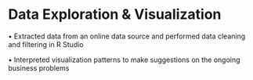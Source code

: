 # Data Exploration & Visualization

• Extracted data from an online data source and performed data cleaning and filtering in R Studio

• Interpreted visualization patterns to make suggestions on the ongoing business problems
